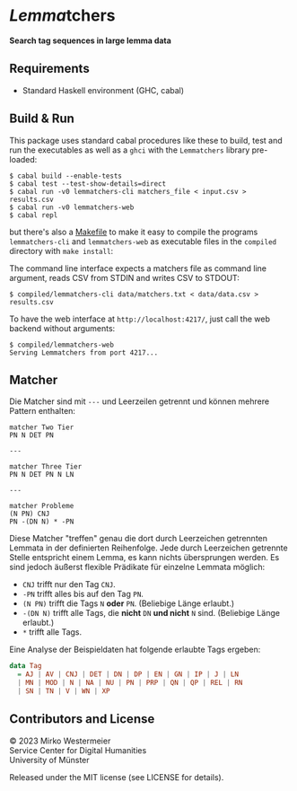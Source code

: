# *Lemma*tchers

**Search tag sequences in large lemma data**

## Requirements

- Standard Haskell environment (GHC, cabal)

## Build & Run

This package uses standard cabal procedures like these to build, test and run the executables as well as a `ghci` with the `Lemmatchers` library pre-loaded:

```
$ cabal build --enable-tests
$ cabal test --test-show-details=direct
$ cabal run -v0 lemmatchers-cli matchers_file < input.csv > results.csv
$ cabal run -v0 lemmatchers-web
$ cabal repl
```

but there's also a [Makefile](Makefile) to make it easy to compile the programs `lemmatchers-cli` and `lemmatchers-web` as executable files in the `compiled` directory with `make install`:

The command line interface expects a matchers file as command line argument, reads CSV from STDIN and writes CSV to STDOUT:

```
$ compiled/lemmatchers-cli data/matchers.txt < data/data.csv > results.csv
```

To have the web interface at `http://localhost:4217/`, just call the web backend without arguments:

```
$ compiled/lemmatchers-web
Serving Lemmatchers from port 4217...
```

## Matcher

Die Matcher sind mit `---` und Leerzeilen getrennt und können mehrere Pattern enthalten:

```
matcher Two Tier
PN N DET PN

---

matcher Three Tier
PN N DET PN N LN

---

matcher Probleme
(N PN) CNJ
PN -(DN N) * -PN
```

Diese Matcher "treffen" genau die dort durch Leerzeichen getrennten Lemmata in der definierten Reihenfolge. Jede durch Leerzeichen getrennte Stelle entspricht einem Lemma, es kann nichts übersprungen werden. Es sind jedoch äußerst flexible Prädikate für einzelne Lemmata möglich:

- `CNJ` trifft nur den Tag `CNJ`.
- `-PN` trifft alles bis auf den Tag `PN`.
- `(N PN)` trifft die Tags `N` **oder** `PN`. (Beliebige Länge erlaubt.)
- `-(DN N)` trifft alle Tags, die **nicht** `DN` **und nicht** `N` sind. (Beliebige Länge erlaubt.)
- `*` trifft alle Tags.

Eine Analyse der Beispieldaten hat folgende erlaubte Tags ergeben:

```haskell
data Tag
  = AJ | AV | CNJ | DET | DN | DP | EN | GN | IP | J | LN
  | MN | MOD | N | NA | NU | PN | PRP | QN | QP | REL | RN
  | SN | TN | V | WN | XP
```

## Contributors and License

&copy; 2023 Mirko Westermeier  
Service Center for Digital Humanities  
University of Münster

Released under the MIT license (see LICENSE for details).
